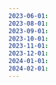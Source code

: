 ```yaml
---
2023-06-01:
2023-08-01:
2023-09-01:
2023-10-01:
2023-11-01:
2023-12-01:
2024-01-01:
2024-02-01:
---
```

